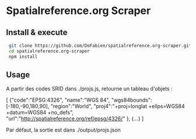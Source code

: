 # Spatialreference.org Scraper 


## Install & execute
```sh
 git clone https://github.com/DoFabien/spatialreference.org-scraper.git
 cd spatialreference.org-scraper
 npm install
```

## Usage
A partir des codes SRID dans ./projs.js, retourne un tableau d'objets :

[
    {"code":"EPSG:4326",
    "name":"WGS 84",
    "wgs84bounds":[-180,-90,180,90],
    "region":"World",
    "proj4":"+proj=longlat +ellps=WGS84 +datum=WGS84 +no_defs",
    "url":"http://spatialreference.org/ref/epsg/4326/"
    },
    {...}
]

Par défaut, la sortie est dans ./output/projs.json